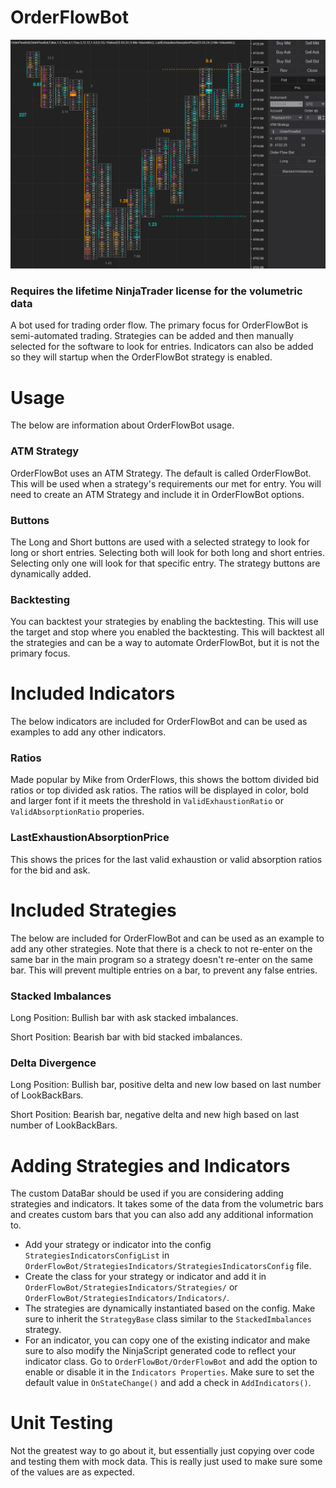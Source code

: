 # OrderFlowBot

![Order Flow Bot](./screenshot.png)

### Requires the lifetime NinjaTrader license for the volumetric data

A bot used for trading order flow. The primary focus for OrderFlowBot is semi-automated trading. Strategies can be added and then manually selected for the software to look for entries. Indicators can also be added so they will startup when the OrderFlowBot strategy is enabled.

# Usage

The below are information about OrderFlowBot usage.

### ATM Strategy

OrderFlowBot uses an ATM Strategy. The default is called OrderFlowBot. This will be used when a strategy's requirements our met for entry. You will need to create an ATM Strategy and include it in OrderFlowBot options.

### Buttons

The Long and Short buttons are used with a selected strategy to look for long or short entries. Selecting both will look for both long and short entries. Selecting only one will look for that specific entry. The strategy buttons are dynamically added.

### Backtesting

You can backtest your strategies by enabling the backtesting. This will use the target and stop where you enabled the backtesting. This will backtest all the strategies and can be a way to automate OrderFlowBot, but it is not the primary focus.

# Included Indicators

The below indicators are included for OrderFlowBot and can be used as examples to add any other indicators.

### Ratios

Made popular by Mike from OrderFlows, this shows the bottom divided bid ratios or top divided ask ratios. The ratios will be displayed in color, bold and larger font if it meets the threshold in `ValidExhaustionRatio` or `ValidAbsorptionRatio` properies.

### LastExhaustionAbsorptionPrice

This shows the prices for the last valid exhaustion or valid absorption ratios for the bid and ask.

# Included Strategies

The below are included for OrderFlowBot and can be used as an example to add any other strategies. Note that there is a check to not re-enter on the same bar in the main program so a strategy doesn't re-enter on the same bar. This will prevent multiple entries on a bar, to prevent any false entries.

### Stacked Imbalances

Long Position: Bullish bar with ask stacked imbalances.

Short Position: Bearish bar with bid stacked imbalances.

### Delta Divergence

Long Position: Bullish bar, positive delta and new low based on last number of LookBackBars.

Short Position: Bearish bar, negative delta and new high based on last number of LookBackBars.

# Adding Strategies and Indicators

The custom DataBar should be used if you are considering adding strategies and indicators. It takes some of the data from the volumetric bars and creates custom bars that you can also add any additional information to.

- Add your strategy or indicator into the config `StrategiesIndicatorsConfigList` in `OrderFlowBot/StrategiesIndicators/StrategiesIndicatorsConfig` file.
- Create the class for your strategy or indicator and add it in `OrderFlowBot/StrategiesIndicators/Strategies/` or `OrderFlowBot/StrategiesIndicators/Indicators/`.
- The strategies are dynamically instantiated based on the config. Make sure to inherit the `StrategyBase` class similar to the `StackedImbalances` strategy.
- For an indicator, you can copy one of the existing indicator and make sure to also modify the NinjaScript generated code to reflect your indicator class. Go to `OrderFlowBot/OrderFlowBot` and add the option to enable or disable it in the `Indicators Properties`. Make sure to set the default value in `OnStateChange()` and add a check in `AddIndicators()`.

# Unit Testing

Not the greatest way to go about it, but essentially just copying over code and testing them with mock data. This is really just used to make sure some of the values are as expected.
